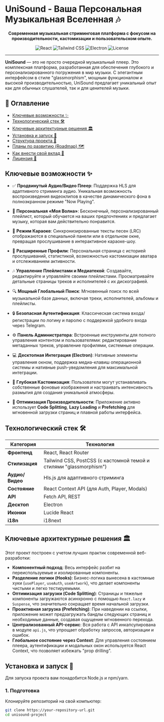 # UniSound - Ваша Персональная Музыкальная Вселенная 🎶

<p align="center">
  <strong>Современная музыкальная стриминговая платформа с фокусом на производительности, кастомизации и пользовательском опыте.</strong>
</p>

<p align="center">
    <img src="https://img.shields.io/badge/React-20232A?style=for-the-badge&logo=react&logoColor=61DAFB" alt="React">
    <img src="https://img.shields.io/badge/Tailwind_CSS-38B2AC?style=for-the-badge&logo=tailwind-css&logoColor=white" alt="Tailwind CSS">
    <img src="https://img.shields.io/badge/Electron-2B2E3A?style=for-the-badge&logo=electron&logoColor=9FEAF9" alt="Electron">
    <img src="https://img.shields.io/badge/license-MIT-blue.svg?style=for-the-badge" alt="License">
</p>

---

**UniSound** — это не просто очередной музыкальный плеер. Это комплексная платформа, разработанная для обеспечения глубокого и персонализированного погружения в мир музыки. С элегантным интерфейсом в стиле "glassmorphism", мощным функционалом и высокой производительностью, UniSound предлагает уникальный опыт как для обычных слушателей, так и для ценителей музыки.

## 📄 Оглавление

*   [Ключевые возможности ✨](#ключевые-возможности-)
*   [Технологический стек 🛠️](#технологический-стек-️)
*   [Ключевые архитектурные решения 🏛️](#ключевые-архитектурные-решения-️)
*   [Установка и запуск 🚀](#установка-и-запуск-)
*   [Структура проекта 📂](#структура-проекта-)
*   [Планы по развитию (Roadmap) 🗺️](#планы-по-развитию-roadmap-️)
*   [Как внести свой вклад 🤝](#как-внести-свой-вклад-)
*   [Лицензия 📄](#лицензия-)

## Ключевые возможности ✨

*   ✅ **Продвинутый Аудио/Видео Плеер**: Поддержка HLS для адаптивного стриминга аудио. Уникальная возможность воспроизведения видеоклипов в качестве динамического фона в полноэкранном режиме "Now Playing".

*   🌊 **Персональная «Моя Волна»**: Бесконечный, персонализированный плейлист, который обучается на ваших предпочтениях и предлагает музыку, которая вам действительно понравится.

*   🎤 **Режим Караоке**: Синхронизированные тексты песен (LRC) отображаются в специальной панели или в отдельном окне, превращая прослушивание в интерактивное караоке-шоу.

*   👤 **Расширенные Профили**: Персональная страница с историей прослушиваний, статистикой, возможностью кастомизации аватара и отслеживанием активности.

*   🎶 **Управление Плейлистами и Медиатекой**: Создавайте, редактируйте и управляйте своими плейлистами. Просматривайте детальные страницы треков и исполнителей с их дискографией.

*   🔍 **Мощный Глобальный Поиск**: Мгновенный поиск по всей музыкальной базе данных, включая треки, исполнителей, альбомы и плейлисты.

*   🔒 **Безопасная Аутентификация**: Классическая система входа/регистрации по логину и паролю с поддержкой удобного входа через Telegram.

*   ⚙️ **Панель Администратора**: Встроенные инструменты для полного управления контентом и пользователями: редактирование метаданных треков, управление профилями, системные операции.

*   💻 **Десктопная Интеграция (Electron)**: Нативные элементы управления окном, поддержка медиа-клавиш операционной системы и нативные push-уведомления для максимальной интеграции.

*   🎨 **Глубокая Кастомизация**: Пользователи могут устанавливать собственные фоновые изображения и настраивать интенсивность размытия для создания уникальной атмосферы.

*   🚀 **Оптимизация Производительности**: Приложение активно использует **Code Splitting**, **Lazy Loading** и **Prefetching** для мгновенной загрузки страниц и плавной работы интерфейса.

## Технологический стек 🛠️

| Категория       | Технология                                                               |
| --------------- | ------------------------------------------------------------------------ |
| **Фронтенд**    | React, React Router                                                      |
| **Стилизация**  | Tailwind CSS, PostCSS (с кастомной темой и стилями "glassmorphism")      |
| **Аудио/Видео** | Hls.js для адаптивного стриминга                                         |
| **Состояние**   | React Context API (для Auth, Player, Modals)                             |
| **API**         | Fetch API, REST                                                          |
| **Десктоп**     | Electron                                                                 |
| **Иконки**      | Lucide React                                                             |
| **i18n**        | i18next                                                                  |

## Ключевые архитектурные решения 🏛️

Этот проект построен с учетом лучших практик современной веб-разработки:

*   **Компонентный подход**: Весь интерфейс разбит на переиспользуемые и изолированные компоненты.
*   **Разделение логики (Hooks)**: Бизнес-логика вынесена в кастомные хуки (`usePlayer`, `useAuth`, `useArtwork`), что делает компоненты чистыми и легко тестируемыми.
*   **Оптимизация загрузки (Code Splitting)**: Страницы и тяжелые компоненты загружаются асинхронно с помощью `React.lazy` и `Suspense`, что значительно сокращает время начальной загрузки.
*   **Проактивная загрузка (Prefetching)**: При наведении на ссылки, приложение может предзагружать бандлы следующих страниц и необходимые данные, создавая ощущение мгновенного перехода.
*   **Централизованный API-сервис**: Вся работа с API инкапсулирована в модуле `api.js`, что упрощает обработку запросов, авторизации и ошибок.
*   **Глобальное состояние через Context**: Для управления состоянием плеера, аутентификации и модальных окон используется React Context, что позволяет избежать "prop drilling".

## Установка и запуск 🚀

Для запуска проекта вам понадобится Node.js и npm/yarn.

### 1. Подготовка

Клонируйте репозиторий на свой компьютер:
```sh
git clone https://your-repository-url.git
cd unisound-project
